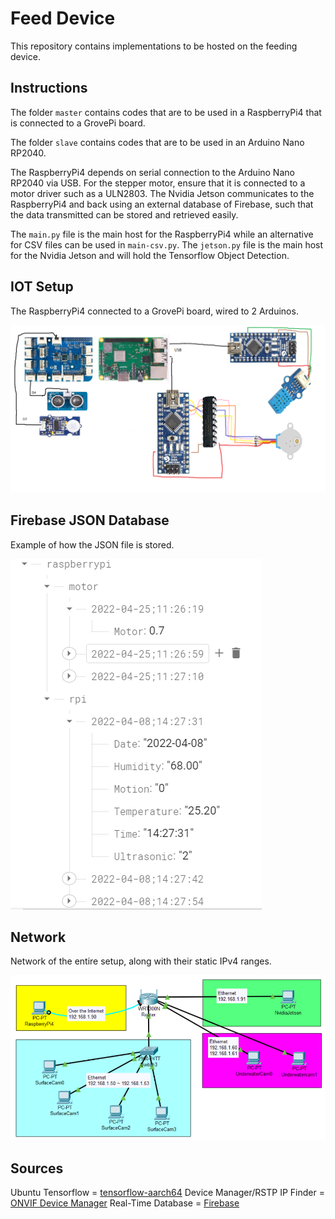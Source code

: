 # Feed Device

This repository contains implementations to be hosted on the feeding device.

## Instructions

The folder `master` contains codes that are to be used in a RaspberryPi4 that is connected to a GrovePi board.

The folder `slave` contains codes that are to be used in an Arduino Nano RP2040.

The RaspberryPi4 depends on serial connection to the Arduino Nano RP2040 via USB.
For the stepper motor, ensure that it is connected to a motor driver such as a ULN2803.
The Nvidia Jetson communicates to the RaspberryPi4 and back using an external database of Firebase, such that the data transmitted can be stored and retrieved easily.

The `main.py` file is the main host for the RaspberryPi4 while an alternative for CSV files can be used in `main-csv.py`.
The `jetson.py` file is the main host for the Nvidia Jetson and will hold the Tensorflow Object Detection.

## IOT Setup

The RaspberryPi4 connected to a GrovePi board, wired to 2 Arduinos.

![Example 1](IOT-Setup.png)

## Firebase JSON Database

Example of how the JSON file is stored.

![Example 2](firebase-json-example.PNG)

## Network

Network of the entire setup, along with their static IPv4 ranges.

![Example 3](network-setup.PNG)

## Sources

Ubuntu Tensorflow = [tensorflow-aarch64](https://github.com/KumaTea/tensorflow-aarch64/releases)
Device Manager/RSTP IP Finder = [ONVIF Device Manager](https://learncctv.com/onvif-device-manager/)
Real-Time Database = [Firebase](https://www.youtube.com/watch?v=qKxisFLQRpQ)